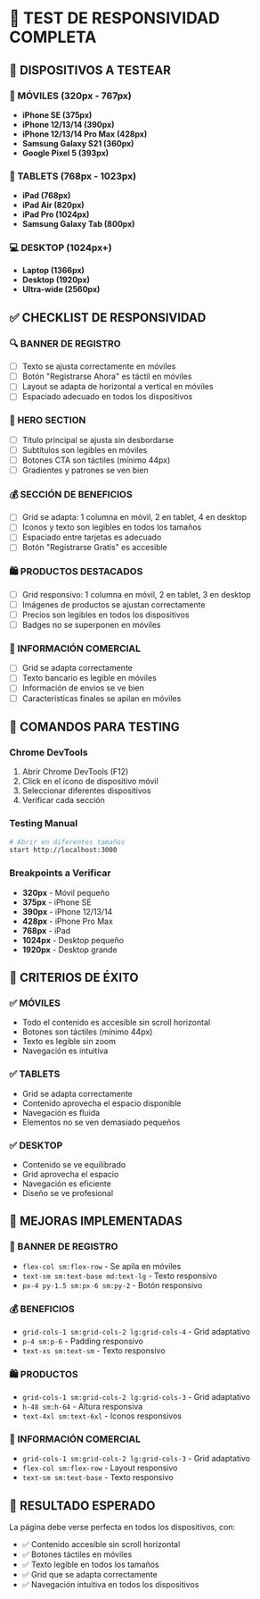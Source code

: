 # 📱 TEST DE RESPONSIVIDAD COMPLETA

## 🎯 DISPOSITIVOS A TESTEAR

### 📱 MÓVILES (320px - 767px)
- **iPhone SE (375px)**
- **iPhone 12/13/14 (390px)**
- **iPhone 12/13/14 Pro Max (428px)**
- **Samsung Galaxy S21 (360px)**
- **Google Pixel 5 (393px)**

### 📱 TABLETS (768px - 1023px)
- **iPad (768px)**
- **iPad Air (820px)**
- **iPad Pro (1024px)**
- **Samsung Galaxy Tab (800px)**

### 💻 DESKTOP (1024px+)
- **Laptop (1366px)**
- **Desktop (1920px)**
- **Ultra-wide (2560px)**

## ✅ CHECKLIST DE RESPONSIVIDAD

### 🔍 BANNER DE REGISTRO
- [ ] Texto se ajusta correctamente en móviles
- [ ] Botón "Registrarse Ahora" es táctil en móviles
- [ ] Layout se adapta de horizontal a vertical en móviles
- [ ] Espaciado adecuado en todos los dispositivos

### 🎨 HERO SECTION
- [ ] Título principal se ajusta sin desbordarse
- [ ] Subtítulos son legibles en móviles
- [ ] Botones CTA son táctiles (mínimo 44px)
- [ ] Gradientes y patrones se ven bien

### 💰 SECCIÓN DE BENEFICIOS
- [ ] Grid se adapta: 1 columna en móvil, 2 en tablet, 4 en desktop
- [ ] Iconos y texto son legibles en todos los tamaños
- [ ] Espaciado entre tarjetas es adecuado
- [ ] Botón "Registrarse Gratis" es accesible

### 🛍️ PRODUCTOS DESTACADOS
- [ ] Grid responsivo: 1 columna en móvil, 2 en tablet, 3 en desktop
- [ ] Imágenes de productos se ajustan correctamente
- [ ] Precios son legibles en todos los dispositivos
- [ ] Badges no se superponen en móviles

### 💼 INFORMACIÓN COMERCIAL
- [ ] Grid se adapta correctamente
- [ ] Texto bancario es legible en móviles
- [ ] Información de envíos se ve bien
- [ ] Características finales se apilan en móviles

## 🚀 COMANDOS PARA TESTING

### Chrome DevTools
1. Abrir Chrome DevTools (F12)
2. Click en el ícono de dispositivo móvil
3. Seleccionar diferentes dispositivos
4. Verificar cada sección

### Testing Manual
```bash
# Abrir en diferentes tamaños
start http://localhost:3000
```

### Breakpoints a Verificar
- **320px** - Móvil pequeño
- **375px** - iPhone SE
- **390px** - iPhone 12/13/14
- **428px** - iPhone Pro Max
- **768px** - iPad
- **1024px** - Desktop pequeño
- **1920px** - Desktop grande

## 🎯 CRITERIOS DE ÉXITO

### ✅ MÓVILES
- Todo el contenido es accesible sin scroll horizontal
- Botones son táctiles (mínimo 44px)
- Texto es legible sin zoom
- Navegación es intuitiva

### ✅ TABLETS
- Grid se adapta correctamente
- Contenido aprovecha el espacio disponible
- Navegación es fluida
- Elementos no se ven demasiado pequeños

### ✅ DESKTOP
- Contenido se ve equilibrado
- Grid aprovecha el espacio
- Navegación es eficiente
- Diseño se ve profesional

## 🔧 MEJORAS IMPLEMENTADAS

### 📱 BANNER DE REGISTRO
- `flex-col sm:flex-row` - Se apila en móviles
- `text-sm sm:text-base md:text-lg` - Texto responsivo
- `px-4 py-1.5 sm:px-6 sm:py-2` - Botón responsivo

### 💰 BENEFICIOS
- `grid-cols-1 sm:grid-cols-2 lg:grid-cols-4` - Grid adaptativo
- `p-4 sm:p-6` - Padding responsivo
- `text-xs sm:text-sm` - Texto responsivo

### 🛍️ PRODUCTOS
- `grid-cols-1 sm:grid-cols-2 lg:grid-cols-3` - Grid adaptativo
- `h-48 sm:h-64` - Altura responsiva
- `text-4xl sm:text-6xl` - Iconos responsivos

### 💼 INFORMACIÓN COMERCIAL
- `grid-cols-1 sm:grid-cols-2 lg:grid-cols-3` - Grid adaptativo
- `flex-col sm:flex-row` - Layout responsivo
- `text-sm sm:text-base` - Texto responsivo

## 🎉 RESULTADO ESPERADO

La página debe verse perfecta en todos los dispositivos, con:
- ✅ Contenido accesible sin scroll horizontal
- ✅ Botones táctiles en móviles
- ✅ Texto legible en todos los tamaños
- ✅ Grid que se adapta correctamente
- ✅ Navegación intuitiva en todos los dispositivos
